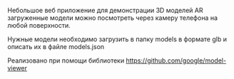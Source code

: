 Небольшое веб приложение для демонстрации 3D моделей AR
загруженные модели можно посмотреть через камеру телефона на любой поверхности.

Нужные модели необходимо загрузить в папку models в формате glb
и описать их в файле models.json

Реализовано при помощи библиотеки https://github.com/google/model-viewer
